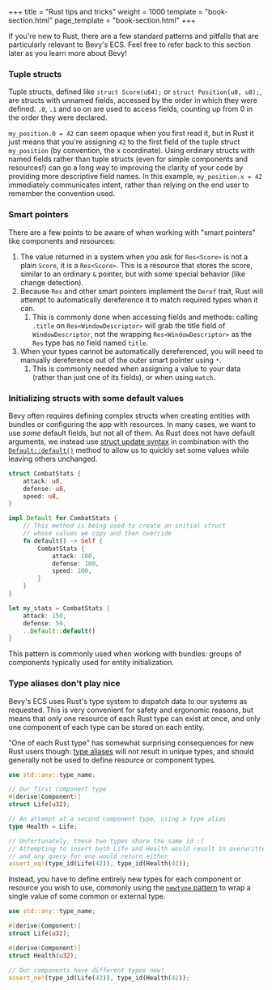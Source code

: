 +++
title = "Rust tips and tricks"
weight = 1000
template = "book-section.html"
page_template = "book-section.html"
+++

If you're new to Rust, there are a few standard patterns and pitfalls that are particularly relevant to Bevy's ECS.
Feel free to refer back to this section later as you learn more about Bevy!

### Tuple structs

Tuple structs, defined like `struct Score(u64);` or `struct Position(u8, u8);`, are structs with unnamed fields, accessed by the order in which they were defined.
`.0`, `.1` and so on are used to access fields, counting up from 0 in the order they were declared.

`my_position.0 = 42` can seem opaque when you first read it, but in Rust it just means that you're assigning `42` to the first field of the tuple struct `my_position` (by convention, the x coordinate).
Using ordinary structs with named fields rather than tuple structs (even for simple components and resources!) can go a long way to improving the clarity of your code by providing more descriptive field names.
In this example, `my_position.x = 42` immediately communicates intent, rather than relying on the end user to remember the convention used.

### Smart pointers

There are a few points to be aware of when working with "smart pointers" like components and resources:

1. The value returned in a system when you ask for `Res<Score>` is not a plain `Score`, it is a `Res<Score>`. This is a resource that stores the score, similar to an ordinary `&` pointer, but with some special behavior (like change detection).
2. Because `Res` and other smart pointers implement the `Deref` trait, Rust will attempt to automatically dereference it to match required types when it can.
   1. This is commonly done when accessing fields and methods: calling `.title` on `Res<WindowDescriptor>` will grab the title field of `WindowDescriptor`, not the wrapping `Res<WindowDescriptor>` as the `Res` type has no field named `title`.
3. When your types cannot be automatically dereferenced, you will need to manually dereference out of the outer smart pointer using `*`.
   1. This is commonly needed when assigning a value to your data (rather than just one of its fields), or when using `match`.

### Initializing structs with some default values

Bevy often requires defining complex structs when creating entities with bundles or configuring the app with resources.
In many cases, we want to use *some* default fields, but not all of them.
As Rust does not have default arguments, we instead use [struct update syntax](https://doc.rust-lang.org/book/ch05-01-defining-structs.html#creating-instances-from-other-instances-with-struct-update-syntax) in combination with the [`Default::default()`](https://doc.rust-lang.org/std/default/trait.Default.html) method to allow us to quickly set some values while leaving others unchanged.

```rust
struct CombatStats {
	attack: u8,
	defense: u8,
	speed: u8,
}

impl Default for CombatStats {
	// This method is being used to create an initial struct
	// whose values we copy and then override
	fn default() -> Self {
		CombatStats {
			attack: 100,
			defense: 100,
			speed: 100,
		}
	}
}

let my_stats = CombatStats {
	attack: 150,
	defense: 50,
	..Default::default()
}
```

This pattern is commonly used when working with bundles: groups of components typically used for entity initialization.

### Type aliases don't play nice

Bevy's ECS uses Rust's type system to dispatch data to our systems as requested.
This is very convenient for safety and ergonomic reasons, but means that only one resource of each Rust type can exist at once, and only one component of each type can be stored on each entity.

"One of each Rust type" has somewhat surprising consequences for new Rust users though: [type aliases](https://doc.rust-lang.org/reference/items/type-aliases.html) will not result in unique types, and should generally not be used to define resource or component types.

```rust
use std::any::type_name;

// Our first component type
#[derive(Component)]
struct Life(u32);

// An attempt at a second component type, using a type alias
type Health = Life;

// Unfortunately, these two types share the same id :(
// Attempting to insert both Life and Health would result in overwritten values,
// and any query for one would return either
assert_eq!(type_id(Life(42)), type_id(Health(42));
```

Instead, you have to define entirely new types for each component or resource you wish to use,
commonly using the [`newtype` pattern](https://doc.rust-lang.org/book/ch19-03-advanced-traits.html#using-the-newtype-pattern-to-implement-external-traits-on-external-types) to wrap a single value of some common or external type.

```rust
use std::any::type_name;

#[derive(Component)]
struct Life(u32);

#[derive(Component)]
struct Health(u32);

// Our components have different types now!
assert_ne!(type_id(Life(42)), type_id(Health(42));
```
